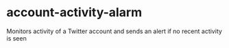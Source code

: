 # account-activity-alarm
Monitors activity of a Twitter account and sends an alert if no recent activity is seen
